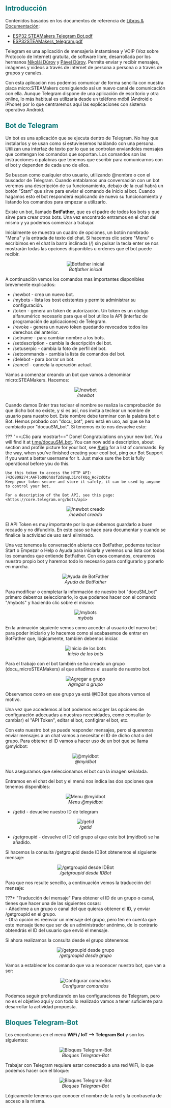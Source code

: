 ## <FONT COLOR=#007575>**Introducción**</font>
Contenidos basados en los documentos de referencia de [Libros & Documentación](http://www.arduinoblocks.com/web/site/doc):

* [ESP32 STEAMakers Telegram Bot.pdf](https://drive.google.com/file/d/15cfrsSBGjL8pgq67x7Syr32BBO714F7M/view?usp=drive_web)
* [ESP32STEAMakers_telegram.pdf](https://drive.google.com/file/d/1Tkn5XbazSuA5-Ms1x1x3FQQEnhiAt76H/view?usp=drive_web)

Telegram es una aplicación de mensajeria instantánea y VOIP (Voz sobre Protocolo de Internet) gratuita, de software libre, desarrollada por los hermanos [Nikolái Dúrov](https://es.wikipedia.org/wiki/Nikol%C3%A1i_D%C3%BArov) y [Pável Dúrov](https://es.wikipedia.org/wiki/P%C3%A1vel_D%C3%BArov). Permite enviar y recibir mensajes, imágenes y vídeos a través de internet de persona a persona o a través de grupos y canales.

Con esta aplicación nos podemos comunicar de forma sencilla con nuestra placa micro:STEAMakers consiguiendo así un nuevo canal de comunicación con ella. Aunque Telegram dispone de una aplicación de escritorio y otra online, lo más habitual es utilizarla desde un teléfono móbil (Android o iPhone) por lo que centraremos aquí las explicaciones con sistema operativo Android.

## <FONT COLOR=#007575>**Bot de Telegram**</font>
Un bot es una aplicación que se ejecuta dentro de Telegram. No hay que instalarlos y se usan como si estuviesemos hablando con una persona. Utilizan una interfaz de texto por lo que se controlan enviandoles mensajes que contengan los comandos que soportan. Los comandos son las instrucciones o palabras que tenemos que escribir para comunicarnos con el bot y dependen de cada uno de ellos.

Se buscan como cualquier otro usuario, utilizando @nombre o con el buscador de Telegram. Cuando entablamos una conversación con un bot veremos una descripción de su funcionamiento, debajo de la cual habrá un botón "Start" que sirve para enviar el comando de inicio al bot. Cuando hagamos esto el bot responderá explicando de nuevo su funcionamiento y listando los comandos para empezar a utilizarlo.

Existe un bot, llamado **BotFather**, que es el padre de todos los bots y que sirve para crear otros bots. Una vez encontrado entramos en el chat del mismo y ya podemos comenzar a trabajar.

Inicialmente se muestra un cuadro de opciones, un botón nombrado "Menu" y la entrada de texto del chat. Si hacemos clic sobre "Menu" o escribimos en el chat la barra inclinada (/) sin pulsar la tecla enter se nos mostrarán todas las opciones disponibles u ordenes que el bot puede recibir.

<center>

![Botfather inicial](../img/tm/botfather.gif)  
*Botfather inicial*

</center>

A continuación vemos los comandos mas importantes disponibles brevemente explicados:

* /newbot - crea un nuevo bot.
* /mybots - lista los bost existentes y permite administrar su configuración.
* /token - genera un token de autorización. Un token es un código alfanumérico necesario para que el bot utilice la API (interfaz de programación de aplicaciones) de Telegram.
* /revoke - genera un nuevo token quedando revocados todos los derechos del anterior.
* /setname - para cambiar nombre a los bots.
* /setdescription - cambia la descripción del bot.
* /setuserpic - cambia la foto de perfil del bot.
* /setcommands - cambia la lista de comandos del bot.
* /delebot - para borrar un bot.
* /cancel - cancela la operación actual.

Vamos a comenzar creando un bot que vamos a denominar micro:STEAMakers. Hacemos:

<center>

![/newbot](../img/tm/newbot.png)  
*/newbot*

</center>

Cuando damos Enter tras teclear el nombre se realiza la comprobación de que dicho bot no existe, y si es así, nos invita a teclear un nombre de usuario para nuestro bot. Este nombre debe terminar con la palabra bot o Bot. Hemos probado con "docu_bot", pero está en uso, así que se ha cambiado por "docuuSM_bot". Si tenemos éxito nos devuelve esto:

??? "==¡Clic para mostrar!=="
    Done! Congratulations on your new bot. You will find it at [t.me/docuuSM_bot](https://t.me/docuuSM_bot). You can now add a description, about section and profile picture for your bot, see [/help]() for a list of commands. By the way, when you've finished creating your cool bot, ping our Bot Support if you want a better username for it. Just make sure the bot is fully operational before you do this.
    
    Use this token to access the HTTP API:
    7436809274:AAFloQ8QhUsf2dBnqL3iroTKQq_Ho7zdQtw
    Keep your token secure and store it safely, it can be used by anyone to control your bot.
    
    For a description of the Bot API, see this page: <https://core.telegram.org/bots/api>

<center>

![/newbot creado](../img/tm/newbot_creado.png)  
*/newbot creado*

</center>

El API Token es muy importante por lo que debemos guardarlo a buen recaudo y no difundirlo. En este caso se hace para documentar y cuando se finalice la actividad de uso será eliminado.

Una vez tenemos la conversación abierta con BotFather, podemos teclear Start o Empezar o Help o Ayuda para iniciarla y veremos una lista con todos los comandos que entiende BotFather. Con esos comandos, crearemos nuestro propio bot y haremos todo lo necesario para configurarlo y ponerlo en marcha.

<center>

![Ayuda de BotFather](../img/tm/ayuda_BF.png)  
*Ayuda de BotFather*

</center>

Para modificar o completar la información de nuestro bot "docuSM_bot" primero debemos seleccionarlo, lo que podemos hacer con el comando "/mybots" y haciendo clic sobre el mismo:

<center>

![/mybots](../img/tm/mybots.gif)  
*mybots*

</center>

En la animación siguiente vemos como acceder al usuario del nuevo bot para poder iniciarlo y lo hacemos como si acabasemos de entrar en BotFather que, lógicamente, también debemos iniciar.

<center>

![Inicio de los bots](../img/tm/inicio_bots.gif)  
*Inicio de los bots*

</center>

Para el trabajo con el bot también se ha creado un grupo (docu_microSTEAMakers) al que añadimos el usuario de nuestro bot.

<center>

![Agregar a grupo](../img/tm/agrega_grupo.gif)  
*Agregar a grupo*

</center>

Observamos como en ese grupo ya está @IDBot que ahora vemos el motivo.

Una vez que accedemos al bot podemos escoger las opciones de configuración adecuadas a nuestras necesidades, como consultar (o cambiar) el "API Token", editar el bot, configirar el bot, etc.

Con esto nuestro bot ya puede responder mensajes, pero si queremos enviar mensajes a un chat vamos a necesitar el ID de dicho chat o del grupo. Para obtener el ID vamos a hacer uso de un bot que se llama @myidbot:

<center>

![@myidbot](../img/tm/myidbot.png)  
*@myidbot*

</center>

Nos aseguramos que seleccionamos el bot con la imagen señalada.

Entramos en el chat del bot y el menú nos indica las dos opciones que tenemos disponibles:

<center>

![Menu @myidbot](../img/tm/Menu_myidbot.png)  
*Menu @myidbot*

</center>

* /getid - devuelve nuestro ID de telegram

<center>

![/getid](../img/tm/getid.png)  
*/getid*

</center>

* /getgroupid - devuelve el ID del grupo al que este bot (myidbot) se ha añadido.

Si hacemos la consulta /getgroupid desde IDBot obtenemos el siguiente mensaje:

<center>

![/getgroupid desde IDBot](../img/tm/getgroupid_IDBot.png)  
*/getgroupid desde IDBot*

</center>

Para que nos resulte sencillo, a continuación vemos la traducción del mensaje:

???+ "Traducción del mensaje"
    Para obtener el ID de un grupo o canal, tienes que hacer una de las siguientes cosas:  
      - Añadirme a un grupo o canal del que quieras obtener el ID, y enviar /getgroupid en el grupo.  
      - Otra opción es reenviar un mensaje del grupo, pero ten en cuenta que este mensaje tiene que ser de un administrador anónimo, de lo contrario obtendrás el ID del usuario que envió el mensaje.

Si ahora realizamos la consulta desde el grupo obtenemos:

<center>

![/getgroupid desde grupo](../img/tm/getgroupid_grupo.png)  
*/getgroupid desde grupo*

</center>

Vamos a establecer los comando que va a reconocer nuestro bot, que van a ser:

<center>

![Configurar comandos](../img/tm/conf_coman.png)  
*Configurar comandos*

</center>

Podemos seguir profundizando en las configuraciones de Telegram, pero no es el objetivo aquí y con todo lo realizado vamos a tener suficiente para desarrollar la actividad propuesta.

## <FONT COLOR=#007575>**Bloques Telegram-Bot**</font>
Los encontramos en el menú **WiFi / IoT --> Telegram Bot** y son los siguientes:

<center>

![Bloques Telegram-Bot](../img/tm/bloques_tm.png)  
*Bloques Telegram-Bot*

</center>

Trabajar con Telegram requiere estar conectado a una red WiFi, lo que podemos hacer con el bloque:

<center>

![Bloques Telegram-Bot](../img/tm/bloque_wifi.png)  
*Bloques Telegram-Bot*

</center>

Lógicamente tenemos que conocer el nombre de la red y la contraseña de acceso a la misma.
